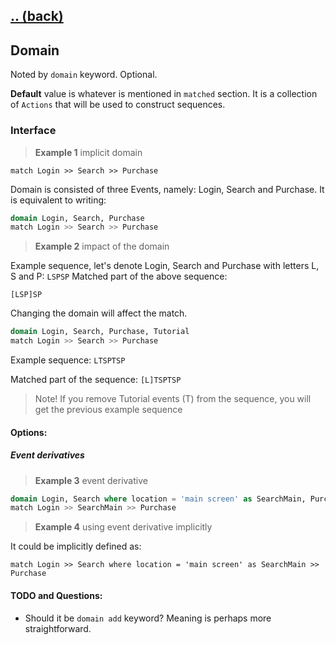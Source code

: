 ## [.. (back)](index.md)

## Domain

Noted by `domain` keyword. Optional.

__Default__ value is whatever is mentioned in `matched` section.
It is a collection of `Actions` that will be used to construct sequences.

### Interface

> __Example 1__ implicit domain


`match Login >> Search >> Purchase`

Domain is consisted of three Events, namely: Login, Search and Purchase. It is equivalent to writing:

```sql
domain Login, Search, Purchase
match Login >> Search >> Purchase
```

> __Example 2__ impact of the domain

Example sequence, let's denote Login, Search and Purchase with letters L, S and P:
`LSPSP`
Matched part of the above sequence:

`[LSP]SP`

Changing the domain will affect the match.

```sql
domain Login, Search, Purchase, Tutorial
match Login >> Search >> Purchase
```

Example sequence:
`LTSPTSP`

Matched part of the sequence:
`[L]TSPTSP`

> Note! If you remove Tutorial events (T) from the sequence, you will get the previous example sequence

#### Options:

##### Event derivatives

> __Example 3__ event derivative

```sql
domain Login, Search where location = 'main screen' as SearchMain, Purchase
match Login >> SearchMain >> Purchase
```

> __Example 4__ using event derivative implicitly

It could be implicitly defined as:

`match Login >> Search where location = 'main screen' as SearchMain >> Purchase`

#### TODO and Questions:

- Should it be `domain add` keyword? Meaning is perhaps more straightforward.
